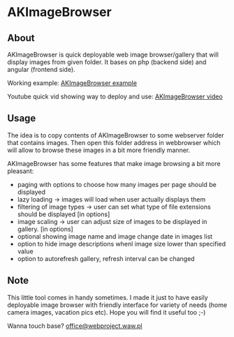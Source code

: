# AKImageBrowser

## About

AKImageBrowser is quick deployable web image browser/gallery that will display images from given folder. It bases on php (backend side) and angular (frontend side).

Working example: <a href="http://cultrides.com/test/Github/AKImageBrowser/" target="_blank">AKImageBrowser example</a>

Youtube quick vid showing way to deploy and use: <a href="https://youtu.be/LktPTabEfws" target="_blank">AKImageBrowser video</a>

## Usage

The idea is to copy contents of AKImageBrowser to some webserver folder that contains images. Then open this folder address in webbrowser which will allow to browse these images in a bit more friendly manner.

AKImageBrowser has some features that make image browsing a bit more pleasant:
- paging with options to choose how many images per page should be displayed
- lazy loading -> images will load when user actually displays them
- filtering of image types -> user can set what type of file extensions should be displayed [in options]
- image scaling -> user can adjust size of images to be displayed in gallery. [in options]
- optional showing image name and image change date in images list
- option to hide image descriptions whenl image size lower than specified value
- option to autorefresh gallery, refresh interval can be changed

## Note

This little tool comes in handy sometimes. I made it just to have easily deployable image browser with friendly interface for variety of needs (home camera images, vacation pics etc). Hope you will find it useful too ;-)

Wanna touch base? office@webproject.waw.pl
